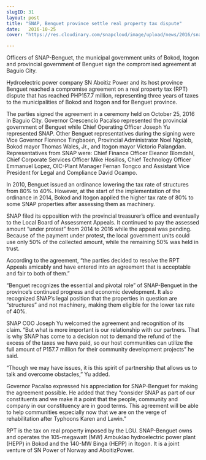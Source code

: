 ```yaml
---
slugID: 31
layout: post
title: "SNAP, Benguet province settle real property tax dispute"
date:   2016-10-25 
cover: "https://res.cloudinary.com/snapcloud/image/upload/news/2016/snap-10-15-2016.jpg"

---
```

Officers of SNAP-Benguet, the municipal government units of Bokod, Itogon and provincial government of Benguet sign the compromised agreement at Baguio City.


Hydroelectric power company SN Aboitiz Power and its host province Benguet reached a compromise agreement on a real property tax (RPT) dispute that has reached PHP157.7 million, representing three years of taxes to the municipalities of Bokod and Itogon and for Benguet province.


The parties signed the agreement in a ceremony held on October 25, 2016 in Baguio City. Governor Crescencio Pacalso represented the provincial government of Benguet while Chief Operating Officer Joseph Yu represented SNAP. Other Benguet representatives during the signing were Vice Governor Florence Tingbaoen, Provincial Administrator Noel Ngolob, Bokod mayor Thomas Wales, Jr., and Itogon mayor Victorio Palangdan. Representatives from SNAP were: Chief Finance Officer Eleanor Blomdahl, Chief Corporate Services Officer Mike Hosillos, Chief Technology Officer Emmanuel Lopez, OIC-Plant Manager Fernan Tongco and Assistant Vice President for Legal and Compliance David Ocampo.


In 2010, Benguet issued an ordinance lowering the tax rate of structures from 80% to 40%. However, at the start of the implementation of the ordinance in 2014, Bokod and Itogon applied the higher tax rate of 80% to some SNAP properties after assessing them as machinery.


SNAP filed its opposition with the provincial treasurer’s office and eventually to the Local Board of Assessment Appeals. It continued to pay the assessed amount “under protest” from 2014 to 2016 while the appeal was pending. Because of the payment under protest, the local government units could use only 50% of the collected amount, while the remaining 50% was held in trust.


According to the agreement, “the parties decided to resolve the RPT Appeals amicably and have entered into an agreement that is acceptable and fair to both of them.”


“Benguet recognizes the essential and pivotal role” of SNAP-Benguet in the province’s continued progress and economic development. It also recognized SNAP’s legal position that the properties in question are “structures” and not machinery, making them eligible for the lower tax rate of 40%.


SNAP COO Joseph Yu welcomed the agreement and recognition of its claim. “But what is more important is our relationship with our partners. That is why SNAP has come to a decision not to demand the refund of the excess of the taxes we have paid, so our host communities can utilize the full amount of P157.7 million for their community development projects” he said.


“Though we may have issues, it is this spirit of partnership that allows us to talk and overcome obstacles,” Yu added.


Governor Pacalso expressed his appreciation for SNAP-Benguet for making the agreement possible. He added that they “consider SNAP as part of our constituents and we make it a point that the people, community and company in our constituency are in good terms. This agreement will be able to help communities especially now that we are on the verge of rehabilitation after Typhoons Karen and Lawin.”


RPT is the tax on real property imposed by the LGU. SNAP-Benguet owns and operates the 105-megawatt (MW) Ambuklao hydroelectric power plant (HEPP) in Bokod and the 140-MW Binga (HEPP) in Itogon. It is a joint venture of SN Power of Norway and AboitizPower.